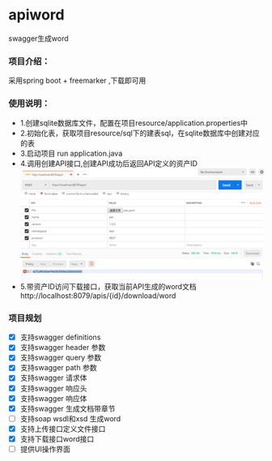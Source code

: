 # apiword

swagger生成word

### 项目介绍：

采用spring boot + freemarker ,下载即可用

### 使用说明：

- 1.创建sqlite数据库文件，配置在项目resource/application.properties中
- 2.初始化表，获取项目resource/sql下的建表sql，在sqlite数据库中创建对应的表
- 3.启动项目  run application.java
- 4.调用创建API接口,创建API成功后返回API定义的资产ID
![Image text](https://github.com/apibarrel/apiword/blob/master/createAPI.PNG)
- 5.带资产ID访问下载接口，获取当前API生成的word文档
http://localhost:8079/apis/{id}/download/word

### 项目规划
- [x] 支持swagger definitions
- [x] 支持swagger header 参数
- [x] 支持swagger query 参数
- [x] 支持swagger path 参数
- [x] 支持swagger 请求体
- [x] 支持swagger 响应头
- [x] 支持swagger 响应体
- [x] 支持swagger 生成文档带章节
- [ ] 支持soap wsdl和xsd 生成word
- [x] 支持上传接口定义文件接口
- [x] 支持下载接口word接口
- [ ] 提供UI操作界面
